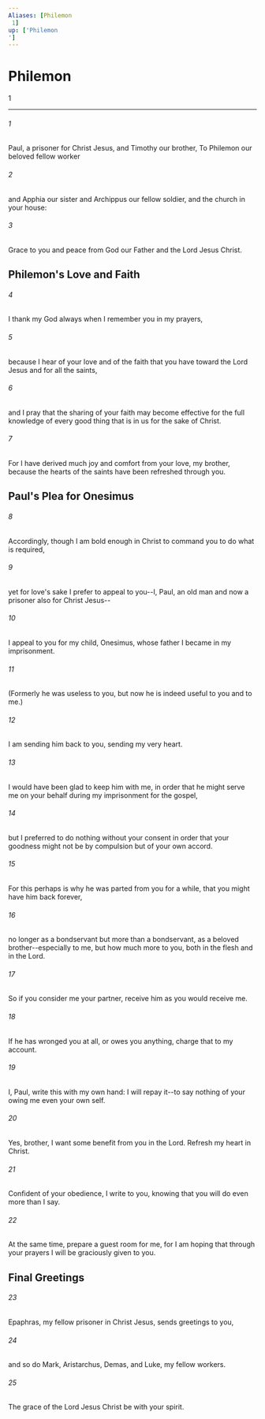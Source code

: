 ```yaml
---
Aliases: [Philemon 1]
up: ['Philemon']
---
```

# Philemon 1

***
 

###### 1 
Paul, a prisoner for Christ Jesus, and Timothy our brother, To Philemon our beloved fellow worker  

###### 2 
and Apphia our sister and Archippus our fellow soldier, and the church in your house:  

###### 3 
Grace to you and peace from God our Father and the Lord Jesus Christ.  ## Philemon's Love and Faith  

###### 4 
I thank my God always when I remember you in my prayers,  

###### 5 
because I hear of your love and of the faith that you have toward the Lord Jesus and for all the saints,  

###### 6 
and I pray that the sharing of your faith may become effective for the full knowledge of every good thing that is in us for the sake of Christ.  

###### 7 
For I have derived much joy and comfort from your love, my brother, because the hearts of the saints have been refreshed through you.  ## Paul's Plea for Onesimus  

###### 8 
Accordingly, though I am bold enough in Christ to command you to do what is required,  

###### 9 
yet for love's sake I prefer to appeal to you--I, Paul, an old man and now a prisoner also for Christ Jesus--  

###### 10 
I appeal to you for my child, Onesimus, whose father I became in my imprisonment.  

###### 11 
(Formerly he was useless to you, but now he is indeed useful to you and to me.)  

###### 12 
I am sending him back to you, sending my very heart.  

###### 13 
I would have been glad to keep him with me, in order that he might serve me on your behalf during my imprisonment for the gospel,  

###### 14 
but I preferred to do nothing without your consent in order that your goodness might not be by compulsion but of your own accord.  

###### 15 
For this perhaps is why he was parted from you for a while, that you might have him back forever,  

###### 16 
no longer as a bondservant but more than a bondservant, as a beloved brother--especially to me, but how much more to you, both in the flesh and in the Lord.  

###### 17 
So if you consider me your partner, receive him as you would receive me.  

###### 18 
If he has wronged you at all, or owes you anything, charge that to my account.  

###### 19 
I, Paul, write this with my own hand: I will repay it--to say nothing of your owing me even your own self.  

###### 20 
Yes, brother, I want some benefit from you in the Lord. Refresh my heart in Christ.  

###### 21 
Confident of your obedience, I write to you, knowing that you will do even more than I say.  

###### 22 
At the same time, prepare a guest room for me, for I am hoping that through your prayers I will be graciously given to you.  ## Final Greetings  

###### 23 
Epaphras, my fellow prisoner in Christ Jesus, sends greetings to you,  

###### 24 
and so do Mark, Aristarchus, Demas, and Luke, my fellow workers.  

###### 25 
The grace of the Lord Jesus Christ be with your spirit.
